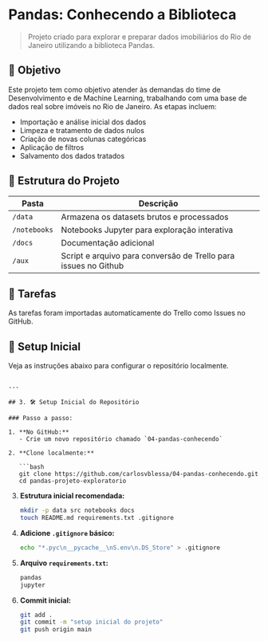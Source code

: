 # Pandas: Conhecendo a Biblioteca

> Projeto criado para explorar e preparar dados imobiliários do Rio de Janeiro utilizando a biblioteca Pandas.

## 🎯 Objetivo

Este projeto tem como objetivo atender às demandas do time de Desenvolvimento e de Machine Learning, trabalhando com uma base de dados real sobre imóveis no Rio de Janeiro. As etapas incluem:

- Importação e análise inicial dos dados
- Limpeza e tratamento de dados nulos
- Criação de novas colunas categóricas
- Aplicação de filtros
- Salvamento dos dados tratados

## 🧩 Estrutura do Projeto

| Pasta | Descrição |
|-------|-----------|
| `/data` | Armazena os datasets brutos e processados |
| `/notebooks` | Notebooks Jupyter para exploração interativa |
| `/docs` | Documentação adicional |
| `/aux` | Script e arquivo para conversão de Trello para issues no Github |

## 📌 Tarefas

As tarefas foram importadas automaticamente do Trello como Issues no GitHub.

## 🚀 Setup Inicial

Veja as instruções abaixo para configurar o repositório localmente.
```

---

## 3. 🛠️ Setup Inicial do Repositório

### Passo a passo:

1. **No GitHub:**
   - Crie um novo repositório chamado `04-pandas-conhecendo`

2. **Clone localmente:**

   ```bash
   git clone https://github.com/carlosvblessa/04-pandas-conhecendo.git
   cd pandas-projeto-exploratorio
   ```

3. **Estrutura inicial recomendada:**

   ```bash
   mkdir -p data src notebooks docs
   touch README.md requirements.txt .gitignore
   ```

4. **Adicione `.gitignore` básico:**

   ```bash
   echo "*.pyc\n__pycache__\nS.env\n.DS_Store" > .gitignore
   ```

5. **Arquivo `requirements.txt`:**

   ```txt
   pandas
   jupyter
   ```

6. **Commit inicial:**

   ```bash
   git add .
   git commit -m "setup inicial do projeto"
   git push origin main
   ```
